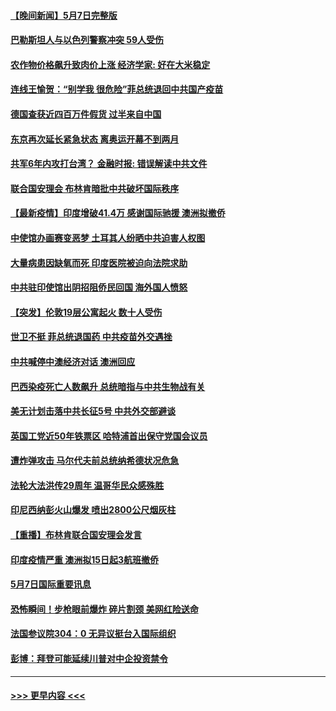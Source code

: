 #### [【晚间新闻】5月7日完整版](../pages/prog202/a103113422.md?t=05081051) 
#### [巴勒斯坦人与以色列警察冲突 59人受伤](../pages/prog202/a103113260.md?t=05081051) 
#### [农作物价格飙升致肉价上涨 经济学家: 好在大米稳定](../pages/prog202/a103112937.md?t=05081051) 
#### [连线王愉贺：“别学我 很危险”菲总统退回中共国产疫苗](../pages/prog202/a103112448.md?t=05081051) 
#### [德国查获近四百万件假货 过半来自中国](../pages/prog202/a103111575.md?t=05081051) 
#### [东京再次延长紧急状态 离奥运开幕不到两月](../pages/prog202/a103113291.md?t=05081051) 
#### [共军6年内攻打台湾？ 金融时报: 错误解读中共文件](../pages/prog202/a103113200.md?t=05081051) 
#### [联合国安理会 布林肯暗批中共破坏国际秩序](../pages/prog202/a103113274.md?t=05081051) 
#### [【最新疫情】印度增破41.4万 感谢国际驰援 澳洲拟撤侨](../pages/prog202/a103113055.md?t=05081051) 
#### [中使馆办画赛变恶梦 土耳其人纷晒中共迫害人权图](../pages/prog202/a103113201.md?t=05081051) 
#### [大量病患因缺氧而死 印度医院被迫向法院求助](../pages/prog202/a103112931.md?t=05081051) 
#### [中共驻印使馆出阴招阻侨民回国 海外国人愤怒](../pages/prog202/a103113050.md?t=05081051) 
#### [【突发】伦敦19层公寓起火 数十人受伤](../pages/prog202/a103113096.md?t=05081051) 
#### [世卫不挺 菲总统退国药 中共疫苗外交遇挫](../pages/prog202/a103113071.md?t=05081051) 
#### [中共喊停中澳经济对话 澳洲回应](../pages/prog202/a103113069.md?t=05081051) 
#### [巴西染疫死亡人数飙升 总统暗指与中共生物战有关](../pages/prog202/a103112927.md?t=05081051) 
#### [美无计划击落中共长征5号 中共外交部避谈](../pages/prog202/a103113029.md?t=05081051) 
#### [英国工党近50年铁票区 哈特浦首出保守党国会议员](../pages/prog202/a103113010.md?t=05081051) 
#### [遭炸弹攻击 马尔代夫前总统纳希德状况危急](../pages/prog202/a103112953.md?t=05081051) 
#### [法轮大法洪传29周年 温哥华民众感殊胜](../pages/prog202/a103112958.md?t=05081051) 
#### [印尼西纳彭火山爆发 喷出2800公尺烟灰柱](../pages/prog202/a103112932.md?t=05081051) 
#### [【重播】布林肯联合国安理会发言](../pages/prog202/a103112915.md?t=05081051) 
#### [印度疫情严重 澳洲拟15日起3航班撤侨](../pages/prog202/a103112809.md?t=05081051) 
#### [5月7日国际重要讯息](../pages/prog202/a103112781.md?t=05081051) 
#### [恐怖瞬间！步枪眼前爆炸 碎片割颈 美网红险送命](../pages/prog202/a103112740.md?t=05081051) 
#### [法国参议院304：0 无异议挺台入国际组织](../pages/prog202/a103112688.md?t=05081051) 
#### [彭博：拜登可能延续川普对中企投资禁令](../pages/prog202/a103112701.md?t=05081051) 

----
#### [ >>> 更早内容 <<< ](../indexes/prog202-earlier.md)
